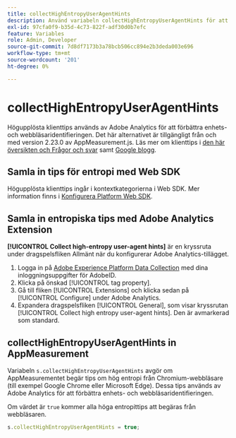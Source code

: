 ```yaml
---
title: collectHighEntropyUserAgentHints
description: Använd variabeln collectHighEntropyUserAgentHints för att avgöra om Adobe ska begära höga entropittips från Chromium-webbläsare (t.ex. Google Chrome och Microsoft Edge).
exl-id: 97cfa0f9-b35d-4c73-822f-adf30d0b7efc
feature: Variables
role: Admin, Developer
source-git-commit: 7d8df7173b3a78bcb506cc894e2b3deda003e696
workflow-type: tm+mt
source-wordcount: '201'
ht-degree: 0%

---
```


# collectHighEntropyUserAgentHints

Högupplösta klienttips används av Adobe Analytics för att förbättra enhets- och webbläsaridentifieringen. Det här alternativet är tillgängligt från och med version 2.23.0 av AppMeasurement.js. Läs mer om klienttips i [den här översikten och Frågor och svar](/help/technotes/client-hints.md) samt [Google blogg](https://web.dev/user-agent-client-hints/).

## Samla in tips för entropi med Web SDK

Högupplösta klienttips ingår i kontextkategorierna i Web SDK. Mer information finns i [Konfigurera Platform Web SDK](https://experienceleague.adobe.com/docs/experience-platform/edge/fundamentals/configuring-the-sdk.html).

## Samla in entropiska tips med Adobe Analytics Extension

**[!UICONTROL Collect high-entropy user-agent hints]** är en kryssruta under dragspelsfliken Allmänt när du konfigurerar Adobe Analytics-tillägget.

1. Logga in på [Adobe Experience Platform Data Collection](https://experience.adobe.com/#/@adobepm/data-collection) med dina inloggningsuppgifter för AdobeID.
1. Klicka på önskad [!UICONTROL tag property].
1. Gå till fliken [!UICONTROL Extensions] och klicka sedan på [!UICONTROL Configure] under Adobe Analytics.
1. Expandera dragspelsfliken [!UICONTROL General], som visar kryssrutan [!UICONTROL Collect high entropy user-agent hints]. Den är avmarkerad som standard.

## collectHighEntropyUserAgentHints in AppMeasurement

Variabeln `s.collectHighEntropyUserAgentHints` avgör om AppMeasurementet begär tips om hög entropi från Chromium-webbläsare (till exempel Google Chrome eller Microsoft Edge). Dessa tips används av Adobe Analytics för att förbättra enhets- och webbläsaridentifieringen.

Om värdet är `true` kommer alla höga entropittips att begäras från webbläsaren.

```js
s.collectHighEntropyUserAgentHints = true;
```
